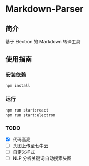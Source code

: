 # Markdown-Parser

## 简介

基于 Electron 的 Markdown 转译工具

## 使用指南

### 安装依赖

```bash
npm install
```

### 运行

```bash
npm run start:react
npm run start:electron
```

### TODO

- [x] 代码高亮
- [ ] 头图上传至七牛云
- [ ] 自定义样式
- [ ] NLP 分析关键词自动搜索头图
